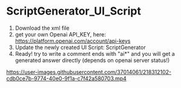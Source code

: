 # ScriptGenerator_UI_Script

1. Download the xml file
2. get your own Openai API_KEY, here: https://platform.openai.com/account/api-keys
3. Update the newly created UI Script: ScriptGenerator
4. Ready! try to write a comment ends with "ai*" and you will get a generated answer directly (depends on openai server status!)


https://user-images.githubusercontent.com/37014061/218312102-cdb0ce7b-9774-40e0-9f1a-c7f42a580703.mp4

